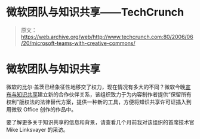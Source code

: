 # 微软团队与知识共享——TechCrunch

> 原文：<https://web.archive.org/web/http://www.techcrunch.com:80/2006/06/20/microsoft-teams-with-creative-commons/>

# 微软团队与知识共享

微软的比尔·盖茨已经象征性地移交了权力，现在情况有多大的不同？微软今晚[宣布与](https://web.archive.org/web/20220626082524/http://www.microsoft.com/presspass/press/2006/jun06/06-20MSCreativeCommonsPR.mspx)[知识共享](https://web.archive.org/web/20220626082524/http://creativecommons.org/)建立新的合作伙伴关系，该组织致力于为内容制作者提供“保留所有权利”版权法的法律替代方案，提供一种新的工具，方便将知识共享许可证插入到用微软 Office 创作的作品中。

要了解更多关于知识共享的信息和背景，请查看几个月前我对该组织的首席技术官 Mike Linksvayer 的采访。